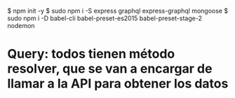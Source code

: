 $ npm init -y
$ sudo npm i -S express graphql express-graphql mongoose
$ sudo npm i -D babel-cli babel-preset-es2015 babel-preset-stage-2 nodemon


# Query: todos tienen método resolver, que se van a encargar de llamar a la API para obtener los datos